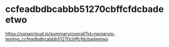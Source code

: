 # ccfeadbdbcabbb51270cbffcfdcbadeetwo
https://sonarcloud.io/summary/overall?id=neojarvis-testing_ccfeadbdbcabbb51270cbffcfdcbadeetwo
